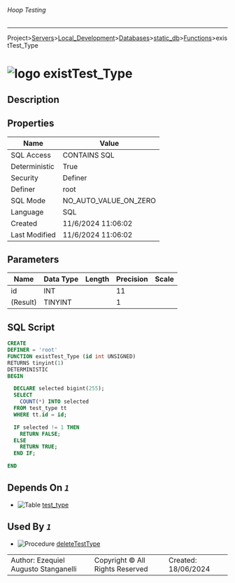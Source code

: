 ###### Hoop Testing
___
Project>[Servers](../../../../Servers.md)>[Local_Development](../../../Local_Development.md)>[Databases](../../Databases.md)>[static_db](../static_db.md)>[Functions](Functions.md)>existTest_Type


# ![logo](../../../../../Images/function64.svg) existTest_Type

## <a name="#Description"></a>Description
> 
## <a name="#Properties"></a>Properties
|Name|Value|
|---|---|
|SQL Access|CONTAINS SQL|
|Deterministic|True|
|Security|Definer|
|Definer|root|
|SQL Mode|NO_AUTO_VALUE_ON_ZERO|
|Language|SQL|
|Created|11/6/2024 11:06:02|
|Last Modified|11/6/2024 11:06:02|


## <a name="#Parameters"></a>Parameters
|Name|Data Type|Length|Precision|Scale|
|---|---|---|---|---|
|id|INT||11||
|(Result)|TINYINT||1||

## <a name="#SqlScript"></a>SQL Script
```SQL
CREATE
DEFINER = 'root'
FUNCTION existTest_Type (id int UNSIGNED)
RETURNS tinyint(1)
DETERMINISTIC
BEGIN

  DECLARE selected bigint(255);
  SELECT
    COUNT(*) INTO selected
  FROM test_type tt
  WHERE tt.id = id;

  IF selected != 1 THEN
    RETURN FALSE;
  ELSE
    RETURN TRUE;
  END IF;

END
```

## <a name="#DependsOn"></a>Depends On _`1`_
- ![Table](../../../../../Images/table.svg) [test_type](../Tables/test_type.md)


## <a name="#UsedBy"></a>Used By _`1`_
- ![Procedure](../../../../../Images/procedure.svg) [deleteTestType](../Procedures/deleteTestType.md)


||||
|---|---|---|
|Author: Ezequiel Augusto Stanganelli|Copyright © All Rights Reserved|Created: 18/06/2024|